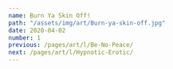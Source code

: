 ```yaml
---
name: Burn Ya Skin Off!
path: "/assets/img/art/Burn-ya-skin-off.jpg"
date: 2020-04-02
number: 1
previous: /pages/art/l/Be-No-Peace/
next: /pages/art/l/Hypnotic-Erotic/
---
```

